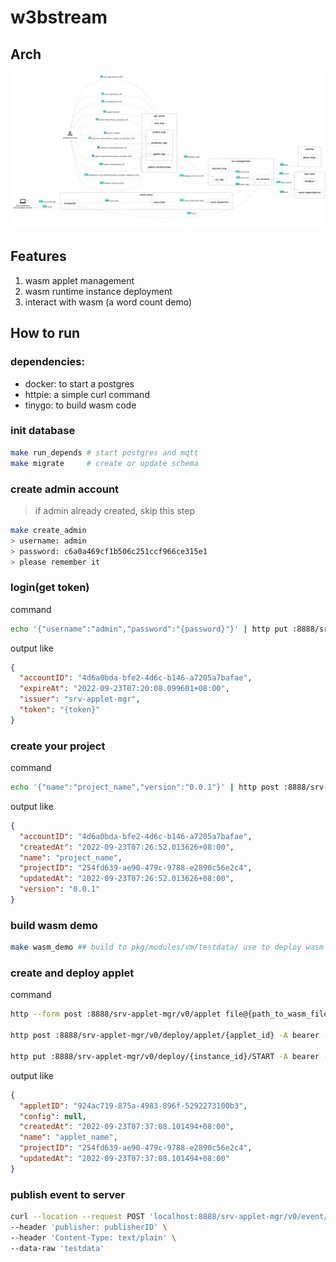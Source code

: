 # w3bstream

## Arch

![w3bstream](__doc__/modules_and_dataflow.png)

## Features

1. wasm applet management
2. wasm runtime instance deployment
3. interact with wasm (a word count demo)

## How to run

### dependencies:

- docker: to start a postgres
- httpie: a simple curl command
- tinygo: to build wasm code

### init database

```sh
make run_depends # start postgres and mqtt
make migrate     # create or update schema
```

### create admin account

> if admin already created, skip this step

```sh
make create_admin
> username: admin
> password: c6a0a469cf1b506c251ccf966ce315e1
> please remember it
```

### login(get token)

command

```sh
echo '{"username":"admin","password":"{password}"}' | http put :8888/srv-applet-mgr/v0/login 
```

output like

```json
{
  "accountID": "4d6a0bda-bfe2-4d6c-b146-a7205a7bafae",
  "expireAt": "2022-09-23T07:20:08.099601+08:00",
  "issuer": "srv-applet-mgr",
  "token": "{token}"
}
```

### create your project

command

```sh
echo '{"name":"project_name","version":"0.0.1"}' | http post :8888/srv-applet-mgr/v0/project -A bearer -a {token}
```

output like

```json
{
  "accountID": "4d6a0bda-bfe2-4d6c-b146-a7205a7bafae",
  "createdAt": "2022-09-23T07:26:52.013626+08:00",
  "name": "project_name",
  "projectID": "254fd639-ae90-479c-9788-e2890c56e2c4",
  "updatedAt": "2022-09-23T07:26:52.013626+08:00",
  "version": "0.0.1"
}
```

### build wasm demo

```sh
make wasm_demo ## build to pkg/modules/vm/testdata/ use to deploy wasm applet
``` 

### create and deploy applet


command

```sh
http --form post :8888/srv-applet-mgr/v0/applet file@{path_to_wasm_file} info='{"projectID":"{project_id}","appletName":"{applet_name}"}' -A bearer -a {token}

http post :8888/srv-applet-mgr/v0/deploy/applet/{applet_id} -A bearer -a {token}

http put :8888/srv-applet-mgr/v0/deploy/{instance_id}/START -A bearer -a {token}
```

output like

```json
{
  "appletID": "924ac719-875a-4983-896f-5292273100b3",
  "config": null,
  "createdAt": "2022-09-23T07:37:08.101494+08:00",
  "name": "applet_name",
  "projectID": "254fd639-ae90-479c-9788-e2890c56e2c4",
  "updatedAt": "2022-09-23T07:37:08.101494+08:00"
}
```

### publish event to server

```sh
curl --location --request POST 'localhost:8888/srv-applet-mgr/v0/event/{projectID}/{appletID}/start' \
--header 'publisher: publisherID' \
--header 'Content-Type: text/plain' \
--data-raw 'testdata'
```

